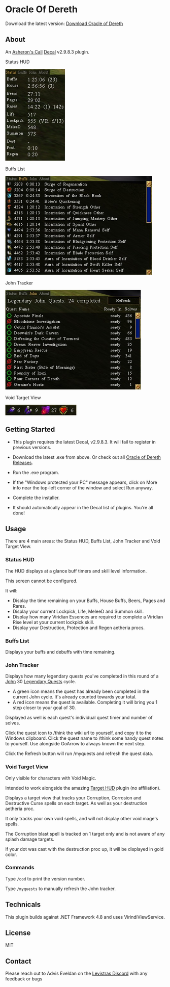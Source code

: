 ﻿# Oracle Of Dereth

Download the latest version: [Download Oracle of Dereth](https://github.com/advis61/OracleOfDereth/releases/download/1.4.4/OracleOfDerethInstaller-1.4.4.0.exe)

## About

An [Asheron's Call](https://emulator.ac/how-to-play/) [Decal](https://decaldev.com/) v2.9.8.3 plugin.

Status HUD

![Status HUD](./docs/Status.png)

Buffs List

![Buffs List](./docs/Buffs.png)

John Tracker

![John Tracker](./docs/John.png)

Void Target View

![Void Target View](./docs/Void.png)

## Getting Started
- This plugin requires the latest Decal, v2.9.8.3. It will fail to register in previous versions.

- Download the latest .exe from above. Or check out all [Oracle of Dereth Releases](https://github.com/advis61/OracleOfDereth/releases).

- Run the .exe program.

- If the "Windows protected your PC" message appears, click on More info near the top-left corner of the window and select Run anyway.

- Complete the installer.

- It should automatically appear in the Decal list of plugins. You're all done!

## Usage

There are 4 main areas: the Status HUD, Buffs List, John Tracker and Void Target View.

### Status HUD

The HUD displays at a glance buff timers and skill level information.

This screen cannot be configured.

It will:

- Display the time remaining on your Buffs, House Buffs, Beers, Pages and Rares.
- Display your current Lockpick, Life, MeleeD and Summon skill.
- Display how many Viridian Essences are required to complete a Viridian Rise level at your current lockpick skill.
- Display your Destruction, Protection and Regen aetheria procs.

### Buffs List

Displays your buffs and debuffs with time remaining.

### John Tracker

Displays how many legendary quests you've completed in this round of a [John](https://acportalstorm.com/wiki/John) 30 [Legendary Quests](https://acportalstorm.com/wiki/Legendary_Quests) cycle.

- A green icon means the quest has already been completed in the current John cycle. It's already counted towards your total.
- A red icon means the quest is available. Completing it will bring you 1 step closer to your goal of 30.

Displayed as well is each quest's individual quest timer and number of solves.

Click the quest icon to /think the wiki url to yourself, and copy it to the Windows clipboard.
Click the quest name to /think some handy quest notes to yourself. Use alongside GoArrow to always known the next step.

Click the Refresh button will run /myquests and refresh the quest data.

### Void Target View

Only visible for characters with Void Magic.

Intended to work alongside the amazing [Target HUD](https://www.accpp.net/archive/922b4feec61670a97ef5b965092c709d) plugin (no affiliation).

Displays a target view that tracks your Corruption, Corrosion and Destructive Curse spells on each target. As well as your destruction aetheria proc.

It only tracks your own void spells, and will not display other void mage's spells.

The Corruption blast spell is tracked on 1 target only and is not aware of any splash damage targets.

If your dot was cast with the destruction proc up, it will be displayed in gold color.

### Commands

Type `/ood` to print the version number.

Type `/myquests` to manually refresh the John tracker.

## Technicals

This plugin builds against .NET Framework 4.8 and uses VirindiViewService.

## License

MIT

## Contact

Please reach out to Advis Eveldan on the [Levistras Discord](https://discord.gg/VwbWHskR) with any feedback or bugs